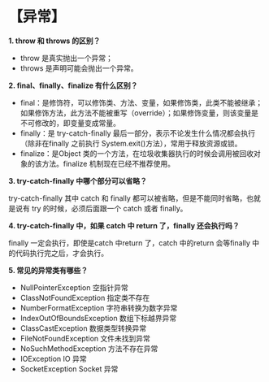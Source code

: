 # 【异常】

**1. throw 和 throws 的区别？**

* throw 是真实抛出一个异常；
* throws 是声明可能会抛出一个异常。

**2. final、finally、finalize 有什么区别？**

* final：是修饰符，可以修饰类、方法、变量，如果修饰类，此类不能被继承；如果修饰方法，此方法不能被重写（override）；如果修饰变量，则该变量是不可修改的，即变量变成常量。
* finally：是 try-catch-finally 最后一部分，表示不论发生什么情况都会执行（除非在finally 之前执行 System.exit\(\)方法），常用于释放资源或锁。
* finalize：是Object 类的一个方法，在垃圾收集器执行的时候会调用被回收对象的该方法。finalize 机制现在已经不推荐使用。

**3. try-catch-finally 中哪个部分可以省略？**

try-catch-finally 其中 catch 和 finally 都可以被省略，但是不能同时省略，也就是说有 try 的时候，必须后面跟一个 catch 或者 finally。

**4. try-catch-finally 中，如果 catch 中 return 了，finally 还会执行吗？**

finally 一定会执行，即使是catch 中return 了，catch 中的return 会等finally 中的代码执行完之后，才会执行。

**5. 常见的异常类有哪些？**

* NullPointerException 空指针异常
* ClassNotFoundException 指定类不存在
* NumberFormatException 字符串转换为数字异常
* IndexOutOfBoundsException 数组下标越界异常
* ClassCastException 数据类型转换异常
* FileNotFoundException 文件未找到异常
* NoSuchMethodException 方法不存在异常
* IOException IO 异常
* SocketException Socket 异常

